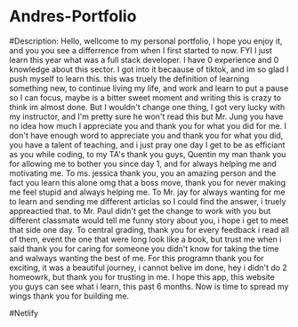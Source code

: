 # Andres-Portfolio

#Description: 
  Hello, wellcome to my personal portfolio, I hope you enjoy it, and you you see a differrence from when I first started to now.
  FYI I just learn this year what was a full stack developer. I have 0 experience and 0 knowledge about this sector. I got into it
  becaause of tiktok, and im so glad I push myself to learn this. this was truely the definition of learning something new, to
  continue living my life, and work and learn to put a pause so I can focus, maybe is a bitter sweet moment and writing this is 
  crazy to think im almost done. But I wouldn't change one thing, I got very lucky with my instructor, and I'm pretty sure he won't
  read this but Mr. Jung you have no idea how much I appreciate you and thank you for what you did for me. I don't have enough word to
  appreciate you and thank you for what you did, you have a talent of teaching, and i just pray one day I get to be as efficiant as you
  while coding, to my TA's thank you guys, Quentin my man thank you for allowing me to bother you since day 1, and for always helping me
  and motivating me. To ms. jessica thank you, you an amazing person and the fact you learn this alone omg that a boss move, thank you for
  never making me feel stupid and always helping me. To Mr. jay for always wanting for me to learn and sending me different articlas so I
  could find the answer, i truely appreactied that. to Mr. Paul didn't get the change to work with you but different classmate would tell me
  funny story about you, i hope i get to meet that side one day. To central grading, thank you for every feedback i read all of them, event the one
  that were long look like a book, but trust me when i said thank you for caring for someone you didn't know for taking the time and walways wanting
  the best of me. For this programn thank you for exciting, it was a beautiful journey, i cannot belive im done, hey i didn't do 2 homeowrk, but thank you 
  for trusting in me. 
  I hope this app, this website you guys can see what i learn, this past 6 months. Now is time to spread my wings thank you for building me.

 #Netlify 
